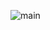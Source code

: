 ![main](https://user-images.githubusercontent.com/78454586/130912924-88866c38-c1f0-4f9c-a240-b27bd49c0dd1.JPG)
